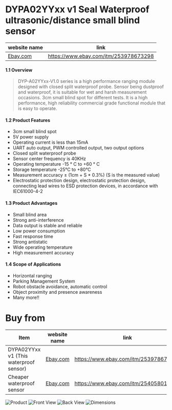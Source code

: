 # DYPA02YYxx v1 Seal Waterproof ultrasonic/distance small blind sensor
| website name | link |
| ------ | ------ |
| [Ebay.com](https://www.ebay.com/itm/253978673298) | https://www.ebay.com/itm/253978673298|

#### 1.1 Overview

> DYP-A02YYxx-V1.0 series is a high performance ranging module designed with closed split waterproof  probe. Sensor being dustproof and waterproof, it is suitable for wet and harsh  measurement occasions. 3cm small blind spot for different tests. It is a high performance, high reliability commercial grade functional module that is easy to operate.

#### 1.2 Product Features

*  3cm small blind spot
*  5V power supply
*  Operating current is less than 15mA
*  UART auto output, PWM controlled output, two output options
*  Closed split waterproof probe
*  Sensor center frequency is 40KHz
*  Operating temperature -15 ° C to +60 ° C 
*  Storage temperature -25°C to +80°C
*  Measurement accuracy ± (1cm + S * 0.3%) (S is the measured value)
*  Electrostatic protection design, electrostatic protection design, connecting lead wires to ESD protection devices, in accordance with IEC61000-4-2

#### 1.3 Product Advantages

* Small blind area 
* Strong anti-interference 
* Data output is stable and reliable 
* Low power consumption 
* Fast response time 
* Strong antistatic 
* Wide operating temperature 
* High measurement accuracy
 
#### 1.4 Scope of Applications

* Horizontal ranging 
* Parking Management System 
* Robot obstacle avoidance, automatic control 
* Object proximity and presence awareness
* Many more!!


# Buy from

| Item | website name | link |
| ------ | ------ | ------ |
| DYPA02YYxx v1 (This waterproof sensor)| [Ebay.com](https://www.ebay.com/itm/253978673298) | https://www.ebay.com/itm/253978673298|
| Cheaper waterproof sensor| [Ebay.com](https://www.ebay.com/itm/254058015473) | https://www.ebay.com/itm/254058015473|


![Product](https://raw.githubusercontent.com/ritesht93/waterproof_small_blind_ultrasonic_sensor_DYP-A02YYxx_v1.0/master/photos/tilt_view.jpg)
![Front View](https://raw.githubusercontent.com/ritesht93/waterproof_small_blind_ultrasonic_sensor_DYP-A02YYxx_v1.0/master/photos/front.jpg)
![Back View](https://raw.githubusercontent.com/ritesht93/waterproof_small_blind_ultrasonic_sensor_DYP-A02YYxx_v1.0/master/photos/back.jpg)
![Dimensions](https://raw.githubusercontent.com/ritesht93/waterproof_small_blind_ultrasonic_sensor_DYP-A02YYxx_v1.0/master/photos/dimensions.jpg)
